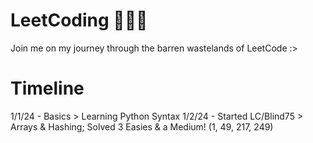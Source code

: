 # LeetCoding 🧑🏻‍💻
Join me on my journey through the barren wastelands of LeetCode :>

# Timeline
1/1/24 - Basics > Learning Python Syntax
1/2/24 - Started LC/Blind75 > Arrays & Hashing; Solved 3 Easies & a Medium! (1, 49, 217, 249)
